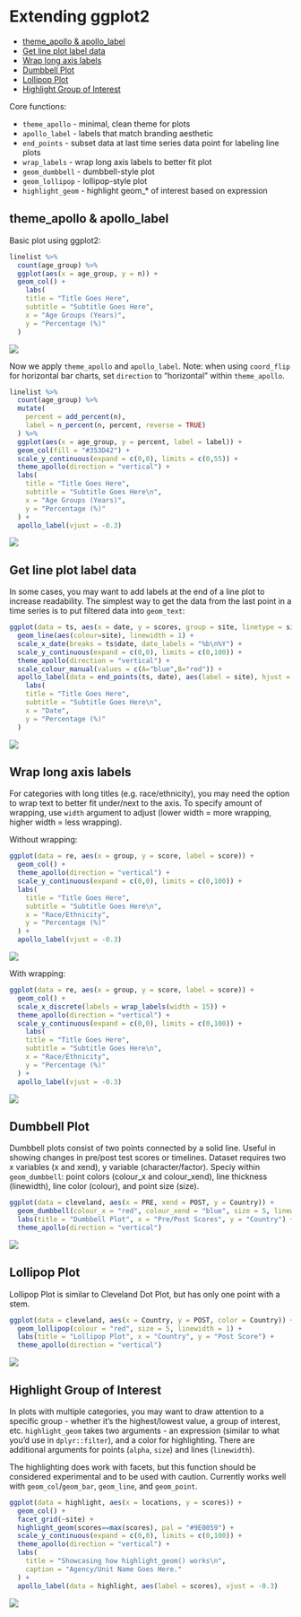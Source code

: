 Extending ggplot2
================

- [theme_apollo & apollo_label](#theme_apollo--apollo_label)
- [Get line plot label data](#get-line-plot-label-data)
- [Wrap long axis labels](#wrap-long-axis-labels)
- [Dumbbell Plot](#dumbbell-plot)
- [Lollipop Plot](#lollipop-plot)
- [Highlight Group of Interest](#highlight-group-of-interest)

Core functions:

- `theme_apollo` - minimal, clean theme for plots
- `apollo_label` - labels that match branding aesthetic
- `end_points` - subset data at last time series data point for labeling
  line plots
- `wrap_labels` - wrap long axis labels to better fit plot
- `geom_dumbbell` - dumbbell-style plot
- `geom_lollipop` - lollipop-style plot
- `highlight_geom` - highlight geom\_\* of interest based on expression

## theme_apollo & apollo_label

Basic plot using ggplot2:

``` r
linelist %>%
  count(age_group) %>%
  ggplot(aes(x = age_group, y = n)) +
  geom_col() +
    labs(
    title = "Title Goes Here",
    subtitle = "Subtitle Goes Here",
    x = "Age Groups (Years)",
    y = "Percentage (%)"
  )
```

![](figures/vignette-boring-plot-1.png)<!-- -->

Now we apply `theme_apollo` and `apollo_label`. Note: when using
`coord_flip` for horizontal bar charts, set `direction` to “horizontal”
within `theme_apollo`.

``` r
linelist %>%
  count(age_group) %>%
  mutate(
    percent = add_percent(n),
    label = n_percent(n, percent, reverse = TRUE)
  ) %>%
  ggplot(aes(x = age_group, y = percent, label = label)) +
  geom_col(fill = "#353D42") +
  scale_y_continuous(expand = c(0,0), limits = c(0,55)) +
  theme_apollo(direction = "vertical") +
  labs(
    title = "Title Goes Here",
    subtitle = "Subtitle Goes Here\n",
    x = "Age Groups (Years)",
    y = "Percentage (%)"
  ) +
  apollo_label(vjust = -0.3)
```

![](figures/vignette-nice-plot-1.png)<!-- -->

## Get line plot label data

In some cases, you may want to add labels at the end of a line plot to
increase readability. The simplest way to get the data from the last
point in a time series is to put filtered data into `geom_text`:

``` r
ggplot(data = ts, aes(x = date, y = scores, group = site, linetype = site)) +
  geom_line(aes(colour=site), linewidth = 1) +
  scale_x_date(breaks = ts$date, date_labels = "%b\n%Y") +
  scale_y_continuous(expand = c(0,0), limits = c(0,100)) +
  theme_apollo(direction = "vertical") +
  scale_colour_manual(values = c(A="blue",B="red")) +
  apollo_label(data = end_points(ts, date), aes(label = site), hjust = 0) +
    labs(
    title = "Title Goes Here",
    subtitle = "Subtitle Goes Here\n",
    x = "Date",
    y = "Percentage (%)"
  )
```

![](figures/vignette-end-points-1.png)<!-- -->

## Wrap long axis labels

For categories with long titles (e.g. race/ethnicity), you may need the
option to wrap text to better fit under/next to the axis. To specify
amount of wrapping, use `width` argument to adjust (lower width = more
wrapping, higher width = less wrapping).

Without wrapping:

``` r
ggplot(data = re, aes(x = group, y = score, label = score)) +
  geom_col() +
  theme_apollo(direction = "vertical") +
  scale_y_continuous(expand = c(0,0), limits = c(0,100)) +
  labs(
    title = "Title Goes Here",
    subtitle = "Subtitle Goes Here\n",
    x = "Race/Ethnicity",
    y = "Percentage (%)"
  ) +
  apollo_label(vjust = -0.3)
```

![](figures/vignette-no-wrap-1.png)<!-- -->

With wrapping:

``` r
ggplot(data = re, aes(x = group, y = score, label = score)) +
  geom_col() +
  scale_x_discrete(labels = wrap_labels(width = 15)) +
  theme_apollo(direction = "vertical") +
  scale_y_continuous(expand = c(0,0), limits = c(0,100)) +
    labs(
    title = "Title Goes Here",
    subtitle = "Subtitle Goes Here\n",
    x = "Race/Ethnicity",
    y = "Percentage (%)"
  ) +
  apollo_label(vjust = -0.3)
```

![](figures/vignette-wrap-label-1.png)<!-- -->

## Dumbbell Plot

Dumbbell plots consist of two points connected by a solid line. Useful
in showing changes in pre/post test scores or timelines. Dataset
requires two x variables (x and xend), y variable (character/factor).
Speciy within `geom_dumbbell`: point colors (colour_x and colour_xend),
line thickness (linewidth), line color (colour), and point size (size).

``` r
ggplot(data = cleveland, aes(x = PRE, xend = POST, y = Country)) +
  geom_dumbbell(colour_x = "red", colour_xend = "blue", size = 5, linewidth = 2, colour = "black") +
  labs(title = "Dumbbell Plot", x = "Pre/Post Scores", y = "Country") +
  theme_apollo(direction = "vertical")
```

![](figures/vignette-cleveland-1.png)<!-- -->

## Lollipop Plot

Lollipop Plot is similar to Cleveland Dot Plot, but has only one point
with a stem.

``` r
ggplot(data = cleveland, aes(x = Country, y = POST, color = Country)) +
  geom_lollipop(colour = "red", size = 5, linewidth = 1) +
  labs(title = "Lollipop Plot", x = "Country", y = "Post Score") +
  theme_apollo(direction = "vertical")
```

![](figures/vignette-lollipop-1.png)<!-- -->

## Highlight Group of Interest

In plots with multiple categories, you may want to draw attention to a
specific group - whether it’s the highest/lowest value, a group of
interest, etc. `highlight_geom` takes two arguments - an expression
(similar to what you’d use in `dplyr::filter`), and a color for
highlighting. There are additional arguments for points (`alpha`,
`size`) and lines (`linewidth`).

The highlighting does work with facets, but this function should be
considered experimental and to be used with caution. Currently works
well with `geom_col`/`geom_bar`, `geom_line`, and `geom_point`.

``` r
ggplot(data = highlight, aes(x = locations, y = scores)) +
  geom_col() +
  facet_grid(~site) +
  highlight_geom(scores==max(scores), pal = "#9E0059") +
  scale_y_continuous(expand = c(0,0), limits = c(0,100)) +
  theme_apollo(direction = "vertical") +
  labs(
    title = "Showcasing how highlight_geom() works\n",
    caption = "Agency/Unit Name Goes Here."
  ) +
  apollo_label(data = highlight, aes(label = scores), vjust = -0.3)
```

![](figures/vignette-highlight-1.png)<!-- -->
